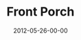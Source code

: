 ---
layout: message
category: message
series: "The Backyard Gospel"
title: "Front Porch"
date: 2012-05-26-00-00
message_id: 730
audio: "http://s3.amazonaws.com/crossroads-media/messages/audio/backyardgospel_01.mp3"
audio-duration: "48:54"
program: "http://s3.amazonaws.com/crossroads-media/documents/05_26-27_12Program.pdf"
description: "Brian Tome examines how to start a conversation about Jesus with your friends—no matter what you believe."
video: "http://s3.amazonaws.com/crossroads-media/messages/video/backyardgospel_01.mp4"
video-duration: "49:00"
yt-embed-url: "//www.youtube.com/embed/1J9uTaEK-Ec"
video-image: "http://s3.amazonaws.com/crossroads-media/images/backyardgospel_01_still.jpg"
tag: 
 - tome
 - program
explicit: false
---